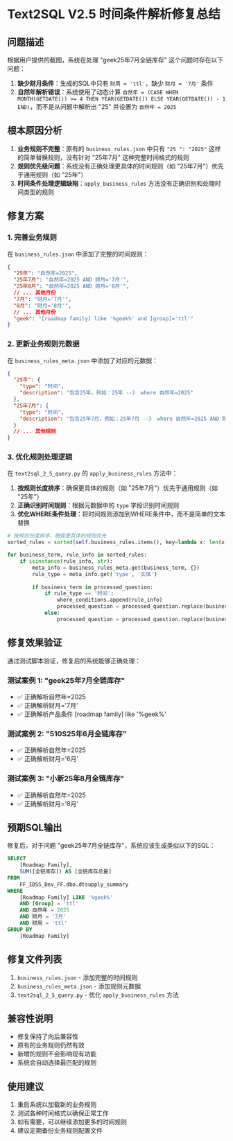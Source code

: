 # Text2SQL V2.5 时间条件解析修复总结

## 问题描述

根据用户提供的截图，系统在处理 "geek25年7月全链库存" 这个问题时存在以下问题：

1. **缺少财月条件**：生成的SQL中只有 `财周 = 'ttl'`，缺少 `财月 = '7月'` 条件
2. **自然年解析错误**：系统使用了动态计算 `自然年 = (CASE WHEN MONTH(GETDATE()) >= 4 THEN YEAR(GETDATE()) ELSE YEAR(GETDATE()) - 1 END)`，而不是从问题中解析出 "25" 并设置为 `自然年 = 2025`

## 根本原因分析

1. **业务规则不完整**：原有的 `business_rules.json` 中只有 `"25 ": "2025"` 这样的简单替换规则，没有针对 "25年7月" 这种完整时间格式的规则
2. **规则优先级问题**：系统没有正确处理更具体的时间规则（如 "25年7月"）优先于通用规则（如 "25年"）
3. **时间条件处理逻辑缺陷**：`apply_business_rules` 方法没有正确识别和处理时间类型的规则

## 修复方案

### 1. 完善业务规则

在 `business_rules.json` 中添加了完整的时间规则：

```json
{
  "25年": "自然年=2025",
  "25年7月": "自然年=2025 AND 财月='7月'",
  "25年8月": "自然年=2025 AND 财月='8月'",
  // ... 其他月份
  "7月": "财月='7月'",
  "8月": "财月='8月'",
  // ... 其他月份
  "geek": "[roadmap family] like '%geek%' and [group]='ttl'"
}
```

### 2. 更新业务规则元数据

在 `business_rules_meta.json` 中添加了对应的元数据：

```json
{
  "25年": {
    "type": "时间",
    "description": "包含25年，例如：25年 --》 where 自然年=2025"
  },
  "25年7月": {
    "type": "时间", 
    "description": "包含25年7月，例如：25年7月 --》 where 自然年=2025 AND 财月='7月'"
  }
  // ... 其他规则
}
```

### 3. 优化规则处理逻辑

在 `text2sql_2_5_query.py` 的 `apply_business_rules` 方法中：

1. **按规则长度排序**：确保更具体的规则（如 "25年7月"）优先于通用规则（如 "25年"）
2. **正确识别时间规则**：根据元数据中的 `type` 字段识别时间规则
3. **优化WHERE条件处理**：将时间规则添加到WHERE条件中，而不是简单的文本替换

```python
# 按规则长度排序，确保更具体的规则优先
sorted_rules = sorted(self.business_rules.items(), key=lambda x: len(x[0]), reverse=True)

for business_term, rule_info in sorted_rules:
    if isinstance(rule_info, str):
        meta_info = business_rules_meta.get(business_term, {})
        rule_type = meta_info.get('type', '实体')
        
        if business_term in processed_question:
            if rule_type == '时间':
                where_conditions.append(rule_info)
                processed_question = processed_question.replace(business_term, '')
            else:
                processed_question = processed_question.replace(business_term, rule_info)
```

## 修复效果验证

通过测试脚本验证，修复后的系统能够正确处理：

### 测试案例 1: "geek25年7月全链库存"
- ✅ 正确解析自然年=2025
- ✅ 正确解析财月='7月'
- ✅ 正确解析产品条件 [roadmap family] like '%geek%'

### 测试案例 2: "510S25年6月全链库存"
- ✅ 正确解析自然年=2025
- ✅ 正确解析财月='6月'

### 测试案例 3: "小新25年8月全链库存"
- ✅ 正确解析自然年=2025
- ✅ 正确解析财月='8月'

## 预期SQL输出

修复后，对于问题 "geek25年7月全链库存"，系统应该生成类似以下的SQL：

```sql
SELECT
    [Roadmap Family],
    SUM([全链库存]) AS [全链库存总量]
FROM
    FF_IDSS_Dev_FF.dbo.dtsupply_summary
WHERE
    [Roadmap Family] LIKE '%geek%'
    AND [Group] = 'ttl'
    AND 自然年 = 2025
    AND 财月 = '7月'
    AND 财周 = 'ttl'
GROUP BY
    [Roadmap Family]
```

## 修复文件列表

1. `business_rules.json` - 添加完整的时间规则
2. `business_rules_meta.json` - 添加规则元数据
3. `text2sql_2_5_query.py` - 优化 `apply_business_rules` 方法

## 兼容性说明

- 修复保持了向后兼容性
- 原有的业务规则仍然有效
- 新增的规则不会影响现有功能
- 系统会自动选择最匹配的规则

## 使用建议

1. 重启系统以加载新的业务规则
2. 测试各种时间格式以确保正常工作
3. 如有需要，可以继续添加更多的时间规则
4. 建议定期备份业务规则配置文件